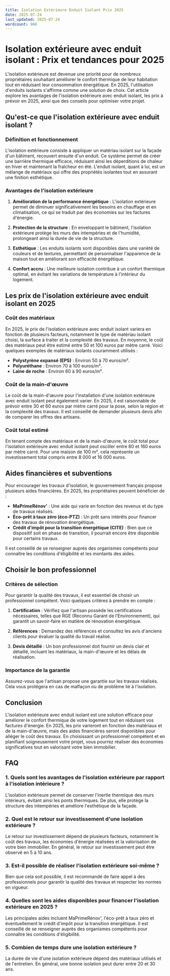 ```yaml
---
title: Isolation Extérieure Enduit Isolant Prix 2025
date: 2025-07-24
last_updated: 2025-07-24
wordcount: 966
---
```


# Isolation extérieure avec enduit isolant : Prix et tendances pour 2025

L'isolation extérieure est devenue une priorité pour de nombreux propriétaires souhaitant améliorer le confort thermique de leur habitation tout en réduisant leur consommation énergétique. En 2025, l'utilisation d'enduits isolants s'affirme comme une solution de choix. Cet article explore les avantages de l'isolation extérieure avec enduit isolant, les prix à prévoir en 2025, ainsi que des conseils pour optimiser votre projet.

## Qu'est-ce que l'isolation extérieure avec enduit isolant ?

### Définition et fonctionnement

L'isolation extérieure consiste à appliquer un matériau isolant sur la façade d'un bâtiment, recouvert ensuite d'un enduit. Ce système permet de créer une barrière thermique efficace, réduisant ainsi les déperditions de chaleur en hiver et maintenant la fraîcheur en été. L'enduit isolant, quant à lui, est un mélange de matériaux qui offre des propriétés isolantes tout en assurant une finition esthétique.

### Avantages de l'isolation extérieure

1. **Amélioration de la performance énergétique** : L'isolation extérieure permet de diminuer significativement les besoins en chauffage et en climatisation, ce qui se traduit par des économies sur les factures d'énergie.

2. **Protection de la structure** : En enveloppant le bâtiment, l'isolation extérieure protège les murs des intempéries et de l'humidité, prolongeant ainsi la durée de vie de la structure.

3. **Esthétique** : Les enduits isolants sont disponibles dans une variété de couleurs et de textures, permettant de personnaliser l'apparence de la maison tout en améliorant son efficacité énergétique.

4. **Confort accru** : Une meilleure isolation contribue à un confort thermique optimal, en évitant les variations de température à l'intérieur du logement.

## Les prix de l'isolation extérieure avec enduit isolant en 2025

### Coût des matériaux

En 2025, le prix de l'isolation extérieure avec enduit isolant variera en fonction de plusieurs facteurs, notamment le type de matériau isolant choisi, la surface à traiter et la complexité des travaux. En moyenne, le coût des matériaux peut être estimé entre 50 et 100 euros par mètre carré. Voici quelques exemples de matériaux isolants couramment utilisés :

- **Polystyrène expansé (EPS)** : Environ 50 à 70 euros/m².
- **Polyuréthane** : Environ 70 à 100 euros/m².
- **Laine de roche** : Environ 60 à 90 euros/m².

### Coût de la main-d'œuvre

Le coût de la main-d'œuvre pour l'installation d'une isolation extérieure avec enduit isolant peut également varier. En 2025, il est raisonnable de prévoir entre 30 et 60 euros par mètre carré pour la pose, selon la région et la complexité des travaux. Il est conseillé de demander plusieurs devis afin de comparer les offres des artisans.

### Coût total estimé

En tenant compte des matériaux et de la main-d'œuvre, le coût total pour l'isolation extérieure avec enduit isolant peut osciller entre 80 et 160 euros par mètre carré. Pour une maison de 100 m², cela représente un investissement total compris entre 8 000 et 16 000 euros.

## Aides financières et subventions

Pour encourager les travaux d'isolation, le gouvernement français propose plusieurs aides financières. En 2025, les propriétaires peuvent bénéficier de :

- **MaPrimeRénov'** : Une aide qui varie en fonction des revenus et du type de travaux réalisés.
- **Éco-prêt à taux zéro (éco-PTZ)** : Un prêt sans intérêts pour financer des travaux de rénovation énergétique.
- **Crédit d'impôt pour la transition énergétique (CITE)** : Bien que ce dispositif soit en phase de transition, il pourrait encore être disponible pour certains travaux.

Il est conseillé de se renseigner auprès des organismes compétents pour connaître les conditions d'éligibilité et les montants des aides.

## Choisir le bon professionnel

### Critères de sélection

Pour garantir la qualité des travaux, il est essentiel de choisir un professionnel compétent. Voici quelques critères à prendre en compte :

1. **Certification** : Vérifiez que l'artisan possède les certifications nécessaires, telles que RGE (Reconnu Garant de l’Environnement), qui garantit un savoir-faire en matière de rénovation énergétique.

2. **Références** : Demandez des références et consultez les avis d'anciens clients pour évaluer la qualité du travail réalisé.

3. **Devis détaillé** : Un bon professionnel doit fournir un devis clair et détaillé, incluant les matériaux, la main-d'œuvre et les délais de réalisation.

### Importance de la garantie

Assurez-vous que l'artisan propose une garantie sur les travaux réalisés. Cela vous protégera en cas de malfaçon ou de problème lié à l'isolation.

## Conclusion

L'isolation extérieure avec enduit isolant est une solution efficace pour améliorer le confort thermique de votre logement tout en réduisant vos factures d'énergie. En 2025, les prix varieront en fonction des matériaux et de la main-d'œuvre, mais des aides financières seront disponibles pour alléger le coût des travaux. En choisissant un professionnel compétent et en planifiant soigneusement votre projet, vous pourrez réaliser des économies significatives tout en valorisant votre bien immobilier.

## FAQ

### 1. Quels sont les avantages de l'isolation extérieure par rapport à l'isolation intérieure ?

L'isolation extérieure permet de conserver l'inertie thermique des murs intérieurs, évitant ainsi les ponts thermiques. De plus, elle protège la structure des intempéries et améliore l'esthétique de la façade.

### 2. Quel est le retour sur investissement d'une isolation extérieure ?

Le retour sur investissement dépend de plusieurs facteurs, notamment le coût des travaux, les économies d'énergie réalisées et la valorisation de votre bien immobilier. En général, le retour sur investissement peut être observé en 5 à 10 ans.

### 3. Est-il possible de réaliser l'isolation extérieure soi-même ?

Bien que cela soit possible, il est recommandé de faire appel à des professionnels pour garantir la qualité des travaux et respecter les normes en vigueur.

### 4. Quelles sont les aides disponibles pour financer l'isolation extérieure en 2025 ?

Les principales aides incluent MaPrimeRénov', l'éco-prêt à taux zéro et éventuellement le crédit d'impôt pour la transition énergétique. Il est conseillé de se renseigner auprès des organismes compétents pour connaître les conditions d'éligibilité.

### 5. Combien de temps dure une isolation extérieure ?

La durée de vie d'une isolation extérieure dépend des matériaux utilisés et de l'entretien. En général, une bonne isolation peut durer entre 20 et 30 ans.